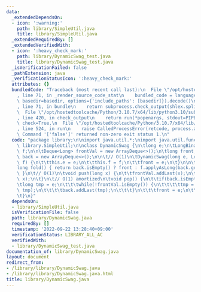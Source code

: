 ```yaml
---
data:
  _extendedDependsOn:
  - icon: ':warning:'
    path: library/SimpleUtil.java
    title: library/SimpleUtil.java
  _extendedRequiredBy: []
  _extendedVerifiedWith:
  - icon: ':heavy_check_mark:'
    path: library/DynamicSwag_test.java
    title: library/DynamicSwag_test.java
  _isVerificationFailed: false
  _pathExtension: java
  _verificationStatusIcon: ':heavy_check_mark:'
  attributes: {}
  bundledCode: "Traceback (most recent call last):\n  File \"/opt/hostedtoolcache/Python/3.10.7/x64/lib/python3.10/site-packages/onlinejudge_verify/documentation/build.py\"\
    , line 71, in _render_source_code_stat\n    bundled_code = language.bundle(stat.path,\
    \ basedir=basedir, options={'include_paths': [basedir]}).decode()\n  File \"/opt/hostedtoolcache/Python/3.10.7/x64/lib/python3.10/site-packages/onlinejudge_verify/languages/user_defined.py\"\
    , line 71, in bundle\n    return subprocess.check_output(shlex.split(command))\n\
    \  File \"/opt/hostedtoolcache/Python/3.10.7/x64/lib/python3.10/subprocess.py\"\
    , line 420, in check_output\n    return run(*popenargs, stdout=PIPE, timeout=timeout,\
    \ check=True,\n  File \"/opt/hostedtoolcache/Python/3.10.7/x64/lib/python3.10/subprocess.py\"\
    , line 524, in run\n    raise CalledProcessError(retcode, process.args,\nsubprocess.CalledProcessError:\
    \ Command '['false']' returned non-zero exit status 1.\n"
  code: "package library;\n\nimport java.util.*;\nimport java.util.function.*;\nimport\
    \ library.SimpleUtil;\n\nclass DynamicSwag {\n\tlong e;\n\tLongBinaryOperator\
    \ f;\n\n\tDeque<Long> frontVal = new ArrayDeque<>();\n\tlong front;\n\tDeque<Long>\
    \ back = new ArrayDeque<>();\n\n\t// O(1)\n\tDynamicSwag(long e, LongBinaryOperator\
    \ f) {\n\t\tthis.e = e;\n\t\tthis.f = f;\n\t\tfront = e;\n\t}\n\n\t// O(1)\n\t\
    long fold() { return back.isEmpty() ? front : f.applyAsLong(back.getLast(), front);\
    \ }\n\t// O(1)\n\tvoid push(long x) {\n\t\tfrontVal.addLast(x);\n\t\tfront = f.applyAsLong(front,\
    \ x);\n\t}\n\t// O(1) amortized\n\tvoid pop() {\n\t\tif(back.isEmpty()) {\n\t\t\
    \tlong tmp = e;\n\t\t\twhile(!frontVal.isEmpty()) {\n\t\t\t\ttmp = f.applyAsLong(frontVal.removeLast(),\
    \ tmp);\n\t\t\t\tback.addLast(tmp);\n\t\t\t}\n\t\t\tfront = e;\n\t\t}\n\t\tback.removeLast();\n\
    \t}\n}"
  dependsOn:
  - library/SimpleUtil.java
  isVerificationFile: false
  path: library/DynamicSwag.java
  requiredBy: []
  timestamp: '2022-09-22 13:28:40+09:00'
  verificationStatus: LIBRARY_ALL_AC
  verifiedWith:
  - library/DynamicSwag_test.java
documentation_of: library/DynamicSwag.java
layout: document
redirect_from:
- /library/library/DynamicSwag.java
- /library/library/DynamicSwag.java.html
title: library/DynamicSwag.java
---
```

